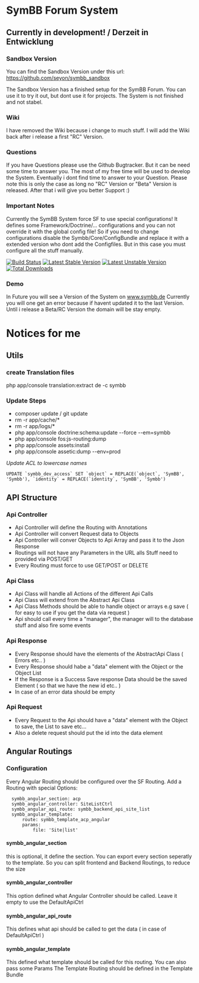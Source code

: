# SymBB Forum System

## Currently in development! / Derzeit in Entwicklung


### Sandbox Version

You can find the Sandbox Version under this url:
https://github.com/seyon/symbb_sandbox

The Sandbox Version has a finished setup for the SymBB Forum.
You can use it to try it out, but dont use it for projects. The System is not finished and not stabel.

### Wiki

I have removed the Wiki because i change to much stuff.
I will add the Wiki back after i release a first "RC" Version.

### Questions

If you have Questions please use the Github Bugtracker. But it can be need some time to answer you.
The most of my free time will be used to develop the System. Eventually i dont find time to answer to your Question.
Please note this is only the case as long no "RC" Version or "Beta" Version is released. After that i will give you better Support :)

### Important Notes

Currently the SymBB System force SF to use special configurations!
It defines some Framework/Doctrine/... configurations and you can not override it with the global config file!
So if you need to change configurations disable the Symbb/Core/ConfigBundle and replace it with a extended version who dont add the Configfiles. But in this case you must configure all the stuff manually.

[![Build Status](https://travis-ci.org/seyon/symbb.png?branch=master)](https://travis-ci.org/seyon/symbb)
[![Latest Stable Version](https://poser.pugx.org/symbb/symbb/v/stable.png)](https://packagist.org/packages/symbb/symbb)
[![Latest Unstable Version](https://poser.pugx.org/symbb/symbb/v/unstable.png)](https://packagist.org/packages/symbb/symbb)
[![Total Downloads](https://poser.pugx.org/symbb/symbb/downloads.png)](https://packagist.org/packages/symbb/symbb)

### Demo

In Future you will see a Version of the System on www.symbb.de
Currently you will one get an error because if havent updated it to the last Version.
Until i release a Beta/RC Version the domain will be stay empty.


# Notices for me

## Utils

### create Translation files

php app/console translation:extract de -c symbb

### Update Steps

- composer update / git update
- rm -r app/cache/*
- rm -r app/logs/*
- php app/console doctrine:schema:update --force --em=symbb
- php app/console fos:js-routing:dump
- php app/console assets:install
- php app/console assetic:dump --env=prod

*Update ACL to lowercase names*

    UPDATE `symbb_dev_access` SET `object` = REPLACE(`object`, 'SymBB', 'Symbb'), `identity` = REPLACE(`identity`, 'SymBB', 'Symbb')


## API Structure

### Api Controller

- Api Controller will define the Routing with Annotations
- Api Controller will convert Request data to Objects
- Api Controller will conver Objects to Api Array and pass it to the Json Response
- Routings will not have any Parameters in the URL alls Stuff need to provided via POST/GET
- Every Routing must force to use GET/POST or DELETE

### Api Class

- Api Class will handle all Actions of the different Api Calls
- Api Class will extend from the Abstract Api Class
- Api Class Methods should be able to handle object or arrays e.g save ( for easy to use if you get the data via request )
- Api should call every time a "manager", the manager will to the database stuff and also fire some events

### Api Response

- Every Response should have the elements of the AbstractApi Class ( Errors etc.. )
- Every Response should habe a "data" element with the Object or the Object List
- If the Response is a Success Save response Data should be the saved Element ( so that we have the new id etc.. )
- In case of an error data should be empty

### Api Request

- Every Request to the Api should have a "data" element with the Object to save, the List to save etc...
- Also a delete request should put the id into the data element

## Angular Routings

### Configuration

Every Angular Routing should be configured over the SF Routing.
Add a Routing with special Options:

      symbb_angular_section: acp
      symbb_angular_controller: SiteListCtrl
      symbb_angular_api_route: symbb_backend_api_site_list
      symbb_angular_template:
          route: symbb_template_acp_angular
          params:
              file: 'Site|list'

#### symbb_angular_section

this is optional, it define the section. You can export every section seperatly to the template.
So you can split frontend and Backend Routings, to reduce the size

#### symbb_angular_controller

This option defined what Angular Controller should be called. Leave it empty to use the DefaultApiCtrl

#### symbb_angular_api_route

This defines what api should be called to get the data ( in case of DefaultApiCtrl )

#### symbb_angular_template

This defined what template should be called for this routing. You can also pass some Params
The Template Routing should be defined in the Template Bundle



